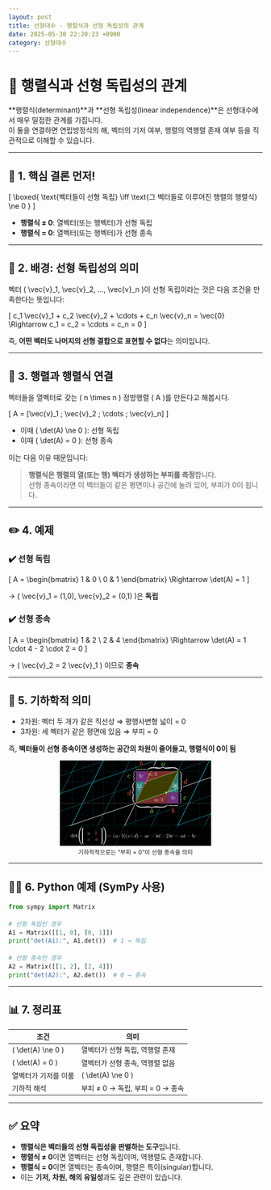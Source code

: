 ```yaml
---
layout: post
title: 선형대수 - 행렬식과 선형 독립성의 관계
date: 2025-05-30 22:20:23 +0900
category: 선형대수
---
```

# 🔗 행렬식과 선형 독립성의 관계

**행렬식(determinant)**과 **선형 독립성(linear independence)**은 선형대수에서 매우 밀접한 관계를 가집니다.  
이 둘을 연결하면 연립방정식의 해, 벡터의 기저 여부, 행렬의 역행렬 존재 여부 등을 직관적으로 이해할 수 있습니다.

---

## 📌 1. 핵심 결론 먼저!

\[
\boxed{
\text{벡터들이 선형 독립} \iff \text{그 벡터들로 이루어진 행렬의 행렬식} \ne 0
}
\]

- **행렬식 ≠ 0**: 열벡터(또는 행벡터)가 선형 독립
- **행렬식 = 0**: 열벡터(또는 행벡터)가 선형 종속

---

## 📐 2. 배경: 선형 독립성의 의미

벡터 \( \vec{v}_1, \vec{v}_2, ..., \vec{v}_n \)이 선형 독립이라는 것은 다음 조건을 만족한다는 뜻입니다:

\[
c_1 \vec{v}_1 + c_2 \vec{v}_2 + \cdots + c_n \vec{v}_n = \vec{0}
\Rightarrow c_1 = c_2 = \cdots = c_n = 0
\]

즉, **어떤 벡터도 나머지의 선형 결합으로 표현할 수 없다**는 의미입니다.

---

## 🧮 3. 행렬과 행렬식 연결

벡터들을 열벡터로 갖는 \( n \times n \) 정방행렬 \( A \)를 만든다고 해봅시다.

\[
A = [\vec{v}_1 \; \vec{v}_2 \; \cdots \; \vec{v}_n]
\]

- 이때 \( \det(A) \ne 0 \): 선형 독립
- 이때 \( \det(A) = 0 \): 선형 종속

이는 다음 이유 때문입니다:

> **행렬식은 행렬의 열(또는 행) 벡터가 생성하는 부피를 측정**합니다.  
> 선형 종속이라면 이 벡터들이 같은 평면이나 공간에 눌려 있어, 부피가 0이 됩니다.

---

## ✏️ 4. 예제

### ✔️ 선형 독립

\[
A =
\begin{bmatrix}
1 & 0 \\
0 & 1
\end{bmatrix}
\Rightarrow \det(A) = 1
\]

→ \( \vec{v}_1 = (1,0), \vec{v}_2 = (0,1) \)은 **독립**

### ✔️ 선형 종속

\[
A =
\begin{bmatrix}
1 & 2 \\
2 & 4
\end{bmatrix}
\Rightarrow \det(A) = 1 \cdot 4 - 2 \cdot 2 = 0
\]

→ \( \vec{v}_2 = 2 \vec{v}_1 \) 이므로 **종속**

---

## 📐 5. 기하학적 의미

- 2차원: 벡터 두 개가 같은 직선상 ⇒ 평행사변형 넓이 = 0
- 3차원: 세 벡터가 같은 평면에 있음 ⇒ 부피 = 0

즉, **벡터들이 선형 종속이면 생성하는 공간의 차원이 줄어들고, 행렬식이 0이 됨**

<div align="center">
  <img src="./../assets/img/LinearAlgebra/determinant_diagram.jpg" width="300" />
  <br>
  <small>기하학적으로는 “부피 = 0”이 선형 종속을 의미</small>
</div>

---

## 🧑‍💻 6. Python 예제 (SymPy 사용)

```python
from sympy import Matrix

# 선형 독립인 경우
A1 = Matrix([[1, 0], [0, 1]])
print("det(A1):", A1.det())  # 1 → 독립

# 선형 종속인 경우
A2 = Matrix([[1, 2], [2, 4]])
print("det(A2):", A2.det())  # 0 → 종속
```

---

## 📊 7. 정리표

| 조건 | 의미 |
|------|------|
| \( \det(A) \ne 0 \) | 열벡터가 선형 독립, 역행렬 존재 |
| \( \det(A) = 0 \) | 열벡터가 선형 종속, 역행렬 없음 |
| 열벡터가 기저를 이룸 | \( \det(A) \ne 0 \) |
| 기하적 해석 | 부피 ≠ 0 → 독립, 부피 = 0 → 종속 |

---

## ✅ 요약

- **행렬식은 벡터들의 선형 독립성을 판별하는 도구**입니다.
- **행렬식 ≠ 0**이면 열벡터는 선형 독립이며, 역행렬도 존재합니다.
- **행렬식 = 0**이면 열벡터는 종속이며, 행렬은 특이(singular)합니다.
- 이는 **기저, 차원, 해의 유일성**과도 깊은 관련이 있습니다.